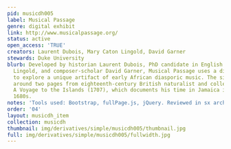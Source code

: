 ```yaml
---
pid: musicdh005
label: Musical Passage
genre: digital exhibit
link: http://www.musicalpassage.org/
status: active
open_access: 'TRUE'
creators: Laurent Dubois, Mary Caton Lingold, David Garner
stewards: Duke University
blurb: Developed by historian Laurent Dubois, PhD candidate in English Mary Caton
  Lingold, and composer-scholar David Garner, Musical Passage uses a digital format
  to explore a unique artifact of early African diasporic music. The site is designed
  around two pages from eighteenth-century British naturalist and collector Hans Sloane’s
  A Voyage to the Islands (1707), which documents his time in Jamaica in the late
  1680s.
notes: 'Tools used: Bootstrap, fullPage.js, jQuery. Reviewed in sx archipelagos: http://smallaxe.net/sxarchipelagos/issue01/musical-passage.html.'
order: '04'
layout: musicdh_item
collection: musicdh
thumbnail: img/derivatives/simple/musicdh005/thumbnail.jpg
full: img/derivatives/simple/musicdh005/fullwidth.jpg
---
```

